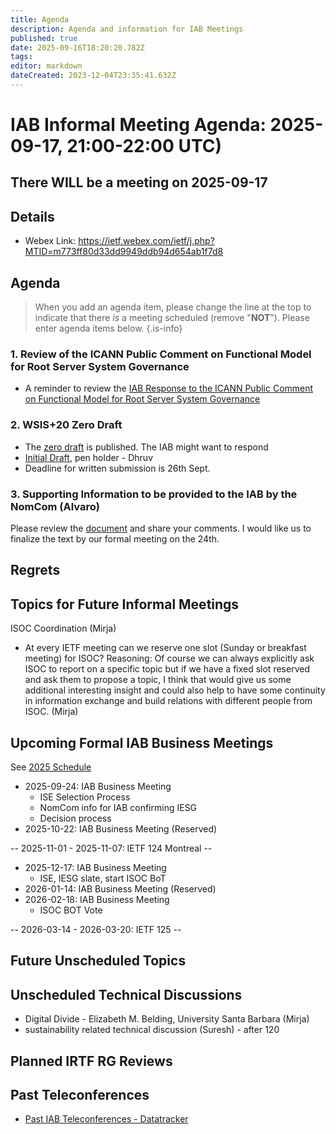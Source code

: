 ```yaml
---
title: Agenda
description: Agenda and information for IAB Meetings
published: true
date: 2025-09-16T18:20:20.782Z
tags: 
editor: markdown
dateCreated: 2023-12-04T23:35:41.632Z
---
```


# IAB Informal Meeting Agenda: 2025-09-17, 21:00-22:00 UTC)

## There WILL be a meeting on 2025-09-17

## Details

* Webex Link: https://ietf.webex.com/ietf/j.php?MTID=m773ff80d33dd9949ddb94d654ab1f7d8


## Agenda

> When you add an agenda item, please change the line at the top to indicate that there *is* a meeting scheduled (remove "**NOT**"). Please enter agenda items below.
{.is-info}

### 1. Review of the ICANN Public Comment on Functional Model for Root Server System Governance

- A reminder to review the [IAB Response to the ICANN Public Comment on Functional Model for Root Server System Governance](https://docs.google.com/document/d/1xsU_mQGCmcvci_CV9SIfvRzc1CCKTn_ZqJQekvGGNmY/edit?usp=sharing) 


### 2. WSIS+20 Zero Draft 

- The [zero draft](https://publicadministration.desa.un.org/sites/default/files/2021-04/2025/WSIS%2B20_ZERO_DRAFT.pdf) is published. The IAB might want to respond 
- [Initial Draft](https://docs.google.com/document/d/10Qq7-4gYv6ISPTIzBBpMNkmkpnKtSVI5DucOo3Mp5ww/edit?usp=sharing), pen holder - Dhruv 
- Deadline for written submission is 26th Sept.  


### 3. Supporting Information to be provided to the IAB by the NomCom (Alvaro)

Please review the [document](https://docs.google.com/document/d/1y4lPp5w722iC-Jo5hmjBhYlaj0IjjxuL2sJaauH1iPs/edit?usp=sharing) and share your comments. I would like us to finalize the text by our formal meeting on the 24th.


## Regrets
 



## Topics for Future Informal Meetings

ISOC Coordination (Mirja)

- At every IETF meeting can we reserve one slot (Sunday or breakfast meeting) for ISOC? Reasoning: Of course we can always explicitly ask ISOC to report on a specific topic but if we have a fixed slot reserved and ask them to propose a topic, I think that would give us some additional interesting insight and could also help to have some continuity in information exchange and build relations with different people from ISOC. (Mirja)


## Upcoming Formal IAB Business Meetings

See [2025 Schedule](https://wiki.ietf.org/group/iab/2025_Schedule)

- 2025-09-24: IAB Business Meeting
    - ISE Selection Process
    - NomCom info for IAB confirming IESG
    - Decision process
- 2025-10-22: IAB Business Meeting (Reserved)

-- 2025-11-01 - 2025-11-07: IETF 124 Montreal --

- 2025-12-17: IAB Business Meeting
    - ISE, IESG slate, start ISOC BoT
- 2026-01-14: IAB Business Meeting (Reserved)
- 2026-02-18: IAB Business Meeting 
    - ISOC BOT Vote
    
-- 2026-03-14 - 2026-03-20: IETF 125 --

## Future Unscheduled Topics 


## Unscheduled Technical Discussions

* Digital Divide - Elizabeth M. Belding, University Santa Barbara (Mirja)
* sustainability related technical discussion (Suresh) - after 120


## Planned IRTF RG Reviews 

## Past Teleconferences 

* [Past IAB Teleconferences - Datatracker](https://datatracker.ietf.org/group/iab/meetings/)


<!--
### Alternate Zoom info:

* [Zoom link](https://ietf.zoom.us/j/2649121587?pwd=dVJXTHRoQ2RqeE5tY2huWFFDdTFpdz09)
* Passcode: 1234
-->
